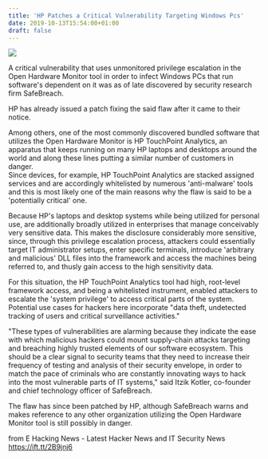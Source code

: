 ```yaml
---
title: 'HP Patches a Critical Vulnerability Targeting Windows Pcs'
date: 2019-10-13T15:54:00+01:00
draft: false
---
```


[![](https://2.bp.blogspot.com/-qnt8aOCCkUw/XaMn4AA3C6I/AAAAAAAA5xc/FR8O-_SSFoM4lxGyFMp1MgftsT_m6BYlgCLcBGAsYHQ/s640/HP-laptop-generic-image.jpg)](https://2.bp.blogspot.com/-qnt8aOCCkUw/XaMn4AA3C6I/AAAAAAAA5xc/FR8O-_SSFoM4lxGyFMp1MgftsT_m6BYlgCLcBGAsYHQ/s1600/HP-laptop-generic-image.jpg)

  

A critical vulnerability that uses unmonitored privilege escalation in the Open Hardware Monitor tool in order to infect Windows PCs that run software's dependent on it was as of late discovered by security research firm SafeBreach.  
  
HP has already issued a patch fixing the said flaw after it came to their notice.  
  
Among others, one of the most commonly discovered bundled software that utilizes the Open Hardware Monitor is HP TouchPoint Analytics, an apparatus that keeps running on many HP laptops and desktops around the world and along these lines putting a similar number of customers in danger.  
Since devices, for example, HP TouchPoint Analytics are stacked assigned services and are accordingly whitelisted by numerous 'anti-malware' tools and this is most likely one of the main reasons why the flaw is said to be a 'potentially critical' one.  
  
Because HP's laptops and desktop systems while being utilized for personal use, are additionally broadly utilized in enterprises that manage conceivably very sensitive data. This makes the disclosure considerably more sensitive, since, through this privilege escalation process, attackers could essentially target IT administrator setups, enter specific terminals, introduce 'arbitrary and malicious' DLL files into the framework and access the machines being referred to, and thusly gain access to the high sensitivity data.  
  
For this situation, the HP TouchPoint Analytics tool had high, root-level framework access, and being a whitelisted instrument, enabled attackers to escalate the 'system privilege' to access critical parts of the system. Potential use cases for hackers here incorporate "data theft, undetected tracking of users and critical surveillance activities."  
  
"These types of vulnerabilities are alarming because they indicate the ease with which malicious hackers could mount supply-chain attacks targeting and breaching highly trusted elements of our software ecosystem. This should be a clear signal to security teams that they need to increase their frequency of testing and analysis of their security envelope, in order to match the pace of criminals who are constantly innovating ways to hack into the most vulnerable parts of IT systems," said Itzik Kotler, co-founder and chief technology officer of SafeBreach.  
  
The flaw has since been patched by HP, although SafeBreach warns and makes reference to any other organization utilizing the Open Hardware Monitor tool is still possibly in danger.  
  
  

  
  
from E Hacking News - Latest Hacker News and IT Security News https://ift.tt/2B9jnj6